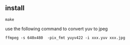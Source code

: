 ## install

```
make 
```

use the following command to convert yuv to jpeg

```
ffmpeg -s 640x480  -pix_fmt yuyv422 -i xxx.yuv xxx.jpg
```
